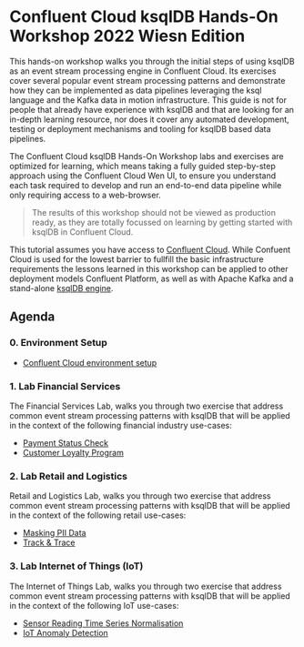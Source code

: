 # Confluent Cloud ksqlDB Hands-On Workshop 2022 Wiesn Edition

This hands-on workshop walks you through the initial steps of using ksqlDB as an event stream processing engine in Confluent Cloud. Its exercises cover several popular event stream processing patterns and demonstrate how they can be implemented as data pipelines leveraging the ksql language and the Kafka data in motion infrastructure. This guide is not for people that already have experience with ksqlDB and that are looking for an in-depth learning resource, nor does it cover any automated development, testing or deployment mechanisms and tooling for ksqlDB based data pipelines.

The Confluent Cloud ksqlDB Hands-On Workshop labs and exercises are optimized for learning, which means taking a fully guided step-by-step approach using the Confluent Cloud Wen UI, to ensure you understand each task required to develop and run an end-to-end data pipeline while only requiring access to a web-browser.

> The results of this workshop should not be viewed as production ready, as they are totally focussed on learning by getting started with ksqlDB in Confluent Cloud.

This tutorial assumes you have access to [Confluent Cloud](https://confluent.cloud). While Confuent Cloud is used for the lowest barrier to fullfill the basic infrastructure requirements the lessons learned in this workshop can be applied to other deployment models Confluent Platform, as well as with Apache Kafka and a stand-alone [ksqlDB engine](https://ksqldb.io).

## Agenda

### 0. Environment Setup

- [Confluent Cloud environment setup](environment_setup/envirnment_setup_confluent_cloud.md)

### 1. Lab Financial Services

The Financial Services Lab, walks you through two exercise that address common event stream processing patterns with ksqlDB that will be applied in the context of the following financial industry use-cases:

- [Payment Status Check](lab_finanzdaten/FinancialServices_Payment_Status_Check.md)
- [Customer Loyalty Program](lab_finanzdaten/FinancialServices_Customer_Loyalty_Program.md)

### 2. Lab Retail and Logistics

Retail and Logistics Lab, walks you through two exercise that address common event stream processing patterns with ksqlDB that will be applied in the context of the following retail use-cases:

- [Masking PII Data](lab_logistik/masking.md)
- [Track & Trace](lab_logistik/Track_and_Trace.md)

### 3. Lab Internet of Things (IoT)

The Internet of Things Lab, walks you through two exercise that address common event stream processing patterns with ksqlDB that will be applied in the context of the following IoT use-cases:

- [Sensor Reading Time Series Normalisation](lab_iot/Pump_Stream_Processing.md)
- [IoT Anomaly Detection](lab_iot/Temperature_Alerting_System.md)
